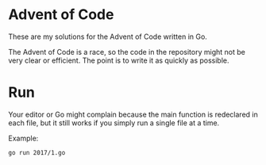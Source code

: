 # Advent of Code

These are my solutions for the Advent of Code written in Go.

The Advent of Code is a race, so the code in the repository might not be very clear or efficient. The point is to write it as quickly as possible.

# Run

Your editor or Go might complain because the main function is redeclared in each file, but it still works if you simply run a single file at a time.

Example:

`go run 2017/1.go`